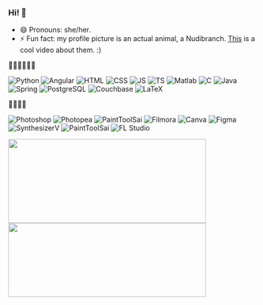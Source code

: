 ### Hi! 👋

- 😄 Pronouns: she/her.
- ⚡ Fun fact: my profile picture is an actual animal, a Nudibranch. <a href="https://www.youtube.com/watch?v=F7V8DRfZBQI">This</a> is a cool video about them. :)

👨‍💻👩‍💻👨‍💻

![Python](https://img.shields.io/static/v1?message=Python&logo=python&labelColor=5c5c5c&color=3776ab&logoColor=white&label=%20)
![Angular](https://img.shields.io/static/v1?message=Angular&logo=angular&labelColor=5c5c5c&color=DD0031&label=%20)
![HTML](https://img.shields.io/static/v1?message=HTML&logo=html5&labelColor=5c5c5c&color=e34f26&logoColor=white&label=%20)
![CSS](https://img.shields.io/static/v1?message=CSS&logo=css3&labelColor=5c5c5c&color=e34f26&logoColor=white&label=%20)
![JS](https://img.shields.io/static/v1?message=Javascript&logo=javascript&labelColor=5c5c5c&color=f7df1e&logoColor=white&label=%20)
![TS](https://img.shields.io/static/v1?message=Typescript&logo=typescript&labelColor=5c5c5c&color=3178c6&logoColor=white&label=%20)
![Matlab](https://img.shields.io/static/v1?message=Matlab&logo=libreofficemath&labelColor=5c5c5c&color=5c5c5c&logoColor=white&label=%20)
![C](https://img.shields.io/static/v1?message=C&logo=c&labelColor=5c5c5c&color=a8b9cc&logoColor=white&label=%20)
![Java](https://img.shields.io/static/v1?message=Java&logo=openjdk&labelColor=5c5c5c&color=000000&logoColor=white&label=%20)
![Spring](https://img.shields.io/static/v1?message=Spring&logo=spring&labelColor=5c5c5c&color=6DB33F&logoColor=white&label=%20)
![PostgreSQL](https://img.shields.io/static/v1?message=PostgreSQL&logo=postgresql&labelColor=5c5c5c&color=4169E1&logoColor=white&label=%20)
![Couchbase](https://img.shields.io/static/v1?message=Couchbase&logo=couchbase&labelColor=5c5c5c&color=EA2328&logoColor=white&label=%20)
![LaTeX](https://img.shields.io/static/v1?message=LaTeX&logo=latex&labelColor=5c5c5c&color=008080&logoColor=white&label=%20)

🎨🎵🌈🎹

![Photoshop](https://img.shields.io/static/v1?message=Photoshop&logo=adobe%20photoshop&labelColor=5c5c5c&color=31A8FF&logoColor=white&label=%20)
![Photopea](https://img.shields.io/static/v1?message=Photopea&logo=photopea&labelColor=5c5c5c&color=18A497&logoColor=white&label=%20)
![PaintToolSai](https://img.shields.io/static/v1?message=Paint%20Tool%20SAI&labelColor=5c5c5c&color=236DB33F&logoColor=white&label=%20)
![Filmora](https://img.shields.io/static/v1?message=Filmora&logo=wondershare&labelColor=5c5c5c&color=07273D&logoColor=white&label=%20)
![Canva](https://img.shields.io/static/v1?message=Canva&logo=canva&labelColor=5c5c5c&color=00C4CC&logoColor=white&label=%20)
![Figma](https://img.shields.io/static/v1?message=Figma&logo=figma&labelColor=5c5c5c&color=F24E1E&logoColor=white&label=%20)
![SynthesizerV](https://img.shields.io/static/v1?message=SynthesizerV&labelColor=5c5c5c&color=236DB33F&logoColor=white&label=%20)
![PaintToolSai](https://img.shields.io/static/v1?message=Paint%20Tool%20SAI&labelColor=5c5c5c&color=236DB33F&logoColor=white&label=%20)
![FL Studio](https://img.shields.io/static/v1?message=FL%20Studio&labelColor=5c5c5c&color=FF7139&logoColor=white&label=%20)


<a href="https://github.com/anuraghazra/github-readme-stats">
  <img width=400 height=170 align="center" src="https://github-readme-stats.vercel.app/api?username=fabfabretti&theme=dracula&include_all_commits=true&show_icons=true&hide=contribs" /></a>
<a href="https://github.com/anuraghazra/github-readme-stats"><img width=400 height=150 align="center" src="https://github-readme-stats.vercel.app/api/top-langs/?username=fabfabretti&theme=dracula&hide_progress=true" />
</a>
